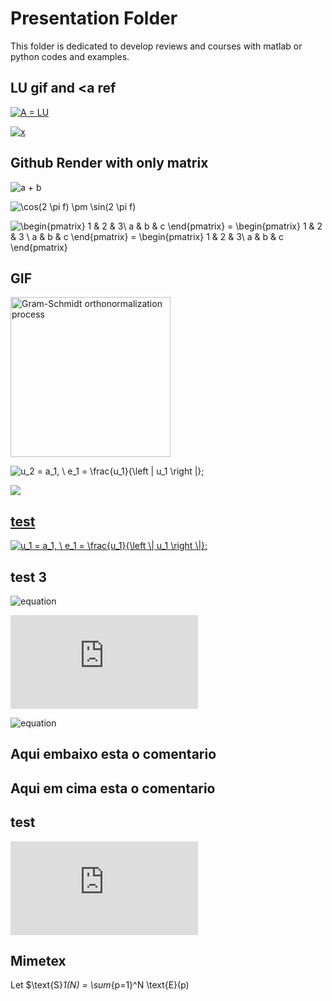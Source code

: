 # Presentation Folder
[//]: # (This is a cmay be the most platform independent comment)
This folder is dedicated to develop reviews and courses with matlab or python codes and examples.


## LU gif and <a ref 
<a href="https://www.codecogs.com/eqnedit.php?latex=A&space;=&space;LU" target="_blank"><img src="https://latex.codecogs.com/gif.latex?A&space;=&space;LU" title="A = LU" /></a>

<a href="https://latex.codecogs.com/eqnedit.php?latex=x" target="_blank"><img src=" https://latex.codecogs.com/gif.latex?x" title="x" /></a>


## Github Render with only matrix 
![a + b](https://render.githubusercontent.com/render/math?math=a%20%2B%20b)

![\cos(2 \pi f) \pm \sin(2 \pi f)](https://render.githubusercontent.com/render/math?math=%5Ccos(2%20%5Cpi%20f)%20%5Cpm%20%5Csin(2%20%5Cpi%20f))

![\begin{pmatrix} 1 & 2 & 3\\ a & b & c \end{pmatrix} = \begin{pmatrix} 1 & 2 & 3 \\ a & b & c \end{pmatrix} = \begin{pmatrix} 1 & 2 & 3\\ a & b & c \end{pmatrix}](https://render.githubusercontent.com/render/math?math=%5Cbegin%7Bpmatrix%7D%201%20%26%202%20%26%203%5C%5C%20a%20%26%20b%20%26%20c%20%5Cend%7Bpmatrix%7D%20%3D%20%5Cbegin%7Bpmatrix%7D%201%20%26%202%20%26%203%20%5C%5C%20a%20%26%20b%20%26%20c%20%5Cend%7Bpmatrix%7D%20%3D%20%5Cbegin%7Bpmatrix%7D%201%20%26%202%20%26%203%5C%5C%20a%20%26%20b%20%26%20c%20%5Cend%7Bpmatrix%7D)


## GIF
<a title="Lucas V. Barbosa [Public domain], from Wikimedia Commons" href="https://commons.wikimedia.org/wiki/File:Gram-Schmidt_orthonormalization_process.gif"><img width="256" alt="Gram-Schmidt orthonormalization process" src="https://upload.wikimedia.org/wikipedia/commons/e/ee/Gram-Schmidt_orthonormalization_process.gif"></a>

![u_2 = a_1, \ e_1 = \frac{u_1}{\left \| u_1 \right \|};](https://render.githubusercontent.com/render/math?math=u_2%20%3D%20a_1%2C%20%5C%20e_1%20%3D%20%5Cfrac%7Bu_1%7D%7B%5Cleft%20%5C%7C%20u_1%20%5Cright%20%5C%7C%7D%3B)

<a href=" "> <img src="https://microsoft.codecogs.com/svg.latex?\begin{pmatrix} a_{11} &amp; a_{12} &amp; a_{13} \\ a_{21} &amp; a_{22} &amp; a_{23} \\ a_{31} &amp; a_{32} &amp; a_{33} \end{pmatrix} = \begin{pmatrix} 1 &amp; 0 &amp; 0 \\ l_{21} &amp; 1 &amp; 0\\ l_{31} &amp; l_{32} &amp; 1 \end{pmatrix} \begin{pmatrix} u_{11} &amp; u_{12} &amp; u_{13} \\ 0 &amp; u_{22} &amp; u_{23} \\ 0 &amp; 0 &amp; u_{33} \end{pmatrix}">

## test
<a href="https://www.codecogs.com/eqnedit.php?latex=u_1&space;=&space;a_1,&space;\&space;e_1&space;=&space;\frac{u_1}{\left&space;\|&space;u_1&space;\right&space;\|};" target="_blank"><img src="https://latex.codecogs.com/gif.latex?u_1&space;=&space;a_1,&space;\&space;e_1&space;=&space;\frac{u_1}{\left&space;\|&space;u_1&space;\right&space;\|};" title="u_1 = a_1, \ e_1 = \frac{u_1}{\left \| u_1 \right \|};" /></a>

## test 3

![equation](http://latex.codecogs.com/gif.latex?\lim_{x%20\to%200}%20f(x)%20=%208)

![equation](http://latex.codecogs.com/png.latex?%5Cdpi%7B150%7D%20%5Cbegin%7Bpmatrix%7D%20a_%7B11%7D%20%26%20a_%7B12%7D%20%26%20a_%7B13%7D%20%5C%5C%20b%20%26%20c%20%26%20d%20%5C%5C%20e%20%26%20f%20%26%20g%20%5Cend%7Bpmatrix%7D%20%3D%20%5Cbegin%7Bpmatrix%7D%20a_%7B11%7D%20%26%20a_%7B12%7D%20%26%20a_%7B13%7D%20%5C%5C%20k%20%26%20l%20%26%20m%20%5C%5C%20n%20%26%20o%20%26%20p%20%5Cend%7Bpmatrix%7D%20&plus;%202%20%5Cbegin%7Bpmatrix%7D%20a_%7B11%7D%20%26%20a_%7B12%7D%20%26%20a_%7B13%7D%20%5C%5C%20k%20%26%20l%20%26%20m%20%5C%5C%20n%20%26%20o%20%26%20p%20%5Cend%7Bpmatrix%7D)

![equation](http://latex.codecogs.com/png.latex?\dpi{150}\int&space;\frac{1}{x}&space;dx&space;=&space;\ln&space;\left|&space;x&space;\right|&space;+&space;D)


 ## Aqui embaixo esta o comentario 

[comment]: <aaaaaaaaaaaaaaaaaa teste>

## Aqui em cima esta o comentario

## test
![\begin{pmatrix} a_{11} & a_{12} & a_{13} \\ b & c & d \\ e & f & g \end{pmatrix} = \begin{pmatrix} a_{11} & a_{12} & a_{13} \\ k & l & m \\ n & o & p \end{pmatrix} + 2 \begin{pmatrix} a_{11} & a_{12} & a_{13} \\ k & l & m \\ n & o & p \end{pmatrix} ](http://latex.codecogs.com/png.latex?%5Cdpi%7B150%7D%20%5Cbegin%7Bpmatrix%7D%20a_%7B11%7D%20%26%20a_%7B12%7D%20%26%20a_%7B13%7D%20%5C%5C%20b%20%26%20c%20%26%20d%20%5C%5C%20e%20%26%20f%20%26%20g%20%5Cend%7Bpmatrix%7D%20%3D%20%5Cbegin%7Bpmatrix%7D%20a_%7B11%7D%20%26%20a_%7B12%7D%20%26%20a_%7B13%7D%20%5C%5C%20k%20%26%20l%20%26%20m%20%5C%5C%20n%20%26%20o%20%26%20p%20%5Cend%7Bpmatrix%7D%20&plus;%202%20%5Cbegin%7Bpmatrix%7D%20a_%7B11%7D%20%26%20a_%7B12%7D%20%26%20a_%7B13%7D%20%5C%5C%20k%20%26%20l%20%26%20m%20%5C%5C%20n%20%26%20o%20%26%20p%20%5Cend%7Bpmatrix%7D)


## Mimetex

Let $\text{S}_1(N) = \sum_{p=1}^N \text{E}(p)
